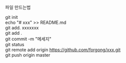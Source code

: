 파일 만드는법 </br>

git init  </br>
echo "# xxx" >> README.md </br>
git add. xxxxxxx </br>
git add . </br>
git commit -m "메세지" </br>
git status </br>
git remote add origin https://github.com/forgong/xxx.git </br>
git push origin master
